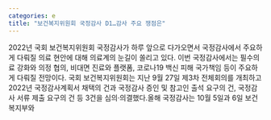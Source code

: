 ```yaml
---
categories: e
title: "보건복지위원회 국정감사 D1…감사 주요 쟁점은"
---
```

2022년 국회 보건복지위원회 국정감사가 하루 앞으로 다가오면서 국정감사에서 주요하게 다뤄질 의료 현안에 대해 의료계의 눈길이 쏠리고 있다. 이번 국정감사에서는 필수의료 강화와 의정 협의, 비대면 진료와 플랫폼, 코로나19 백신 피해 국가책임 등이 주요하게 다뤄질 전망이다. 국회 보건복지위원회는 지난 9월 27일 제3차 전체회의를 개최하고 2022년 국정감사계획서 채택의 건과 국정감사 증인 및 참고인 출석 요구의 건, 국정감사 서류 제출 요구의 건 등 3건을 심의&middot;의결했다.올해 국정감사는 10월 5일과 6일 보건복지부와